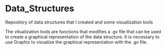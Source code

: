 # Data_Structures
Repository of data structures that I created and some visualization tools

The vitualization tools are functions that modifies a .gv file that can be used to create a graphical representation of the data structure. It is necessary to use Graphiz to visualize the graphical representation with the .gv file.
